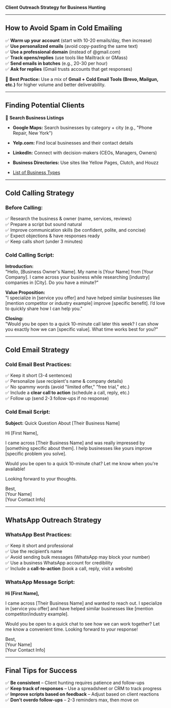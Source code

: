 **Client Outreach Strategy for Business Hunting**

---

## **How to Avoid Spam in Cold Emailing**

✅ **Warm up your account** (start with 10-20 emails/day, then increase)  
✅ **Use personalized emails** (avoid copy-pasting the same text)  
✅ **Use a professional domain** (instead of @gmail.com)  
✅ **Track opens/replies** (use tools like Mailtrack or GMass)  
✅ **Send emails in batches** (e.g., 20-30 per hour)  
✅ **Ask for replies** (Gmail trusts accounts that get responses)

🔹 **Best Practice:** Use a mix of **Gmail + Cold Email Tools (Brevo, Mailgun, etc.)** for higher volume and better deliverability.

---

## **Finding Potential Clients**

🔎 **Search Business Listings**
- **Google Maps:** Search businesses by category + city (e.g., "Phone Repair, New York")
- **Yelp.com:** Find local businesses and their contact details
- **LinkedIn:** Connect with decision-makers (CEOs, Managers, Owners)
- **Business Directories:** Use sites like Yellow Pages, Clutch, and Houzz
  
- [List of Business Types](./business-list.md)


---

## **Cold Calling Strategy**

### **Before Calling:**
✅ Research the business & owner (name, services, reviews)  
✅ Prepare a script but sound natural  
✅ Improve communication skills (be confident, polite, and concise)  
✅ Expect objections & have responses ready  
✅ Keep calls short (under 3 minutes)  

### **Cold Calling Script:**

**Introduction:**  
"Hello, [Business Owner's Name]. My name is [Your Name] from [Your Company]. I came across your business while researching [industry] companies in [City]. Do you have a minute?"

**Value Proposition:**  
"I specialize in [service you offer] and have helped similar businesses like [mention competitor or industry example] improve [specific benefit]. I’d love to quickly share how I can help you."

**Closing:**  
"Would you be open to a quick 10-minute call later this week? I can show you exactly how we can [specific value]. What time works best for you?"

---

## **Cold Email Strategy**

### **Cold Email Best Practices:**
✅ Keep it short (3-4 sentences)  
✅ Personalize (use recipient's name & company details)  
✅ No spammy words (avoid "limited offer," "free trial," etc.)  
✅ Include a **clear call to action** (schedule a call, reply, etc.)  
✅ Follow up (send 2-3 follow-ups if no response)  

### **Cold Email Script:**

**Subject:** Quick Question About [Their Business Name]  

Hi [First Name],  

I came across [Their Business Name] and was really impressed by [something specific about them]. I help businesses like yours improve [specific problem you solve].

Would you be open to a quick 10-minute chat? Let me know when you're available!  

Looking forward to your thoughts.  

Best,  
[Your Name]  
[Your Contact Info]  

---

## **WhatsApp Outreach Strategy**

### **WhatsApp Best Practices:**
✅ Keep it short and professional  
✅ Use the recipient’s name  
✅ Avoid sending bulk messages (WhatsApp may block your number)  
✅ Use a business WhatsApp account for credibility  
✅ Include a **call-to-action** (book a call, reply, visit a website)  

### **WhatsApp Message Script:**

**Hi [First Name],**  

I came across [Their Business Name] and wanted to reach out. I specialize in [service you offer] and have helped similar businesses like [mention competitor/industry example].

Would you be open to a quick chat to see how we can work together? Let me know a convenient time. Looking forward to your response!  

Best,  
[Your Name]  
[Your Contact Info]  

---

## **Final Tips for Success**
✅ **Be consistent** – Client hunting requires patience and follow-ups  
✅ **Keep track of responses** – Use a spreadsheet or CRM to track progress  
✅ **Improve scripts based on feedback** – Adjust based on client reactions  
✅ **Don’t overdo follow-ups** – 2-3 reminders max, then move on  




